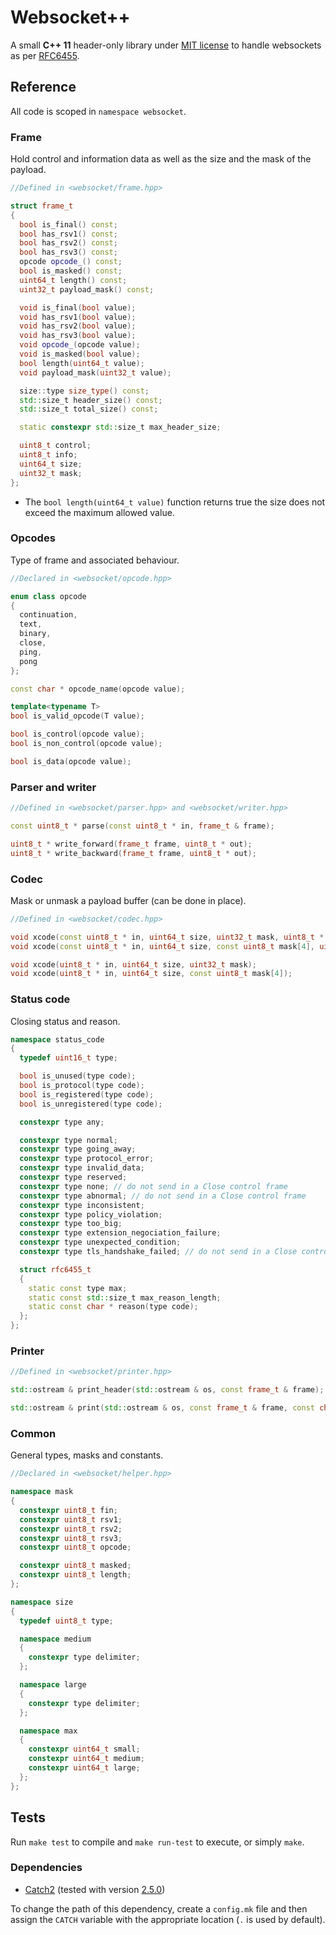# Websocket++

A small **C++ 11** header-only library under [MIT license](LICENSE) to handle websockets as per [RFC6455](https://tools.ietf.org/html/rfc6455).

## Reference

All code is scoped in `namespace websocket`.

### Frame

Hold control and information data as well as the size and the mask of the payload.

```cpp
//Defined in <websocket/frame.hpp>

struct frame_t
{
  bool is_final() const;
  bool has_rsv1() const;
  bool has_rsv2() const;
  bool has_rsv3() const;
  opcode opcode_() const;
  bool is_masked() const;
  uint64_t length() const;
  uint32_t payload_mask() const;

  void is_final(bool value);
  void has_rsv1(bool value);
  void has_rsv2(bool value);
  void has_rsv3(bool value);
  void opcode_(opcode value);
  void is_masked(bool value);
  bool length(uint64_t value);
  void payload_mask(uint32_t value);

  size::type size_type() const;
  std::size_t header_size() const;
  std::size_t total_size() const;

  static constexpr std::size_t max_header_size;

  uint8_t control;
  uint8_t info;
  uint64_t size;
  uint32_t mask;
};
```

* The `bool length(uint64_t value)` function returns true the size does not exceed the maximum allowed value.

### Opcodes

Type of frame and associated behaviour.

```cpp
//Declared in <websocket/opcode.hpp>

enum class opcode
{
  continuation,
  text,
  binary,
  close,
  ping,
  pong
};

const char * opcode_name(opcode value);

template<typename T>
bool is_valid_opcode(T value);

bool is_control(opcode value);
bool is_non_control(opcode value);

bool is_data(opcode value);
```

### Parser and writer

```cpp
//Defined in <websocket/parser.hpp> and <websocket/writer.hpp>

const uint8_t * parse(const uint8_t * in, frame_t & frame);

uint8_t * write_forward(frame_t frame, uint8_t * out);
uint8_t * write_backward(frame_t frame, uint8_t * out);
```

### Codec

Mask or unmask a payload buffer (can be done in place).

```cpp
//Defined in <websocket/codec.hpp>

void xcode(const uint8_t * in, uint64_t size, uint32_t mask, uint8_t * out);
void xcode(const uint8_t * in, uint64_t size, const uint8_t mask[4], uint8_t * out);

void xcode(uint8_t * in, uint64_t size, uint32_t mask);
void xcode(uint8_t * in, uint64_t size, const uint8_t mask[4]);
```

### Status code

Closing status and reason.

```cpp
namespace status_code
{
  typedef uint16_t type;

  bool is_unused(type code);
  bool is_protocol(type code);
  bool is_registered(type code);
  bool is_unregistered(type code);

  constexpr type any;

  constexpr type normal;
  constexpr type going_away;
  constexpr type protocol_error;
  constexpr type invalid_data;
  constexpr type reserved;
  constexpr type none; // do not send in a Close control frame
  constexpr type abnormal; // do not send in a Close control frame
  constexpr type inconsistent;
  constexpr type policy_violation;
  constexpr type too_big;
  constexpr type extension_negociation_failure;
  constexpr type unexpected_condition;
  constexpr type tls_handshake_failed; // do not send in a Close control frame

  struct rfc6455_t
  {
    static const type max;
    static const std::size_t max_reason_length;
    static const char * reason(type code);
  };
};
```

### Printer

```cpp
//Defined in <websocket/printer.hpp>

std::ostream & print_header(std::ostream & os, const frame_t & frame);

std::ostream & print(std::ostream & os, const frame_t & frame, const char * payload, bool encoded);
```

### Common

General types, masks and constants.

```cpp
//Declared in <websocket/helper.hpp>

namespace mask
{
  constexpr uint8_t fin;
  constexpr uint8_t rsv1;
  constexpr uint8_t rsv2;
  constexpr uint8_t rsv3;
  constexpr uint8_t opcode;

  constexpr uint8_t masked;
  constexpr uint8_t length;
};

namespace size
{
  typedef uint8_t type;

  namespace medium
  {
    constexpr type delimiter;
  };

  namespace large
  {
    constexpr type delimiter;
  };

  namespace max
  {
    constexpr uint64_t small;
    constexpr uint64_t medium;
    constexpr uint64_t large;
  };
};
```

## Tests

Run `make test` to compile and `make run-test` to execute, or simply `make`.

### Dependencies

* [Catch2](https://github.com/catchorg/Catch2) (tested with version [2.5.0](https://github.com/catchorg/Catch2/releases/tag/v2.5.0))

To change the path of this dependency, create a `config.mk` file and then assign the `CATCH` variable with the appropriate location (`.` is used by default).